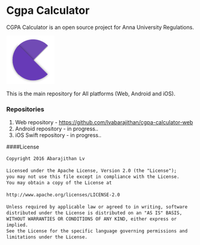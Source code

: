 # Cgpa Calculator
CGPA Calculator is an open source project for Anna University Regulations.

![picture alt](https://github.com/lvabarajithan/cgpa-calculator/blob/master/logo.png "CGPA Calculator logo")

This is the main repository for All platforms (Web, Android and iOS).

### Repositories

1. Web repository - https://github.com/lvabarajithan/cgpa-calculator-web
2. Android repository - in progress..
3. iOS Swift repository - in progress..

####License

    Copyright 2016 Abarajithan Lv

    Licensed under the Apache License, Version 2.0 (the "License");
    you may not use this file except in compliance with the License.
    You may obtain a copy of the License at

    http://www.apache.org/licenses/LICENSE-2.0

    Unless required by applicable law or agreed to in writing, software
    distributed under the License is distributed on an "AS IS" BASIS,
    WITHOUT WARRANTIES OR CONDITIONS OF ANY KIND, either express or implied.
    See the License for the specific language governing permissions and
    limitations under the License.
